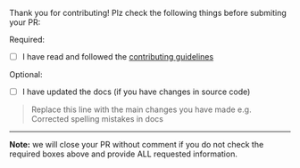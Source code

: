 Thank you for contributing! Plz check the following things before submiting your PR:

Required:
- [ ] I have read and followed the [contributing guidelines](https://github.com/PuneetGopinath/Sanitizers/blob/main/.github/CONTRIBUTING.md)

Optional:
- [ ] I have updated the docs (if you have changes in source code)

> Replace this line with the main changes you have made e.g. Corrected spelling mistakes in docs

---------------------------------------------------------------------

**Note:** we will close your PR without comment if you do not check the required boxes above and provide ALL requested information.
